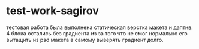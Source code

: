 # test-work-sagirov
тестовая работа была выполнена статическая верстка макета и даптив.
4 блока остались без градиента из за того что не смог нормально его вытащить из psd макета а самому выверять градиент долго.
